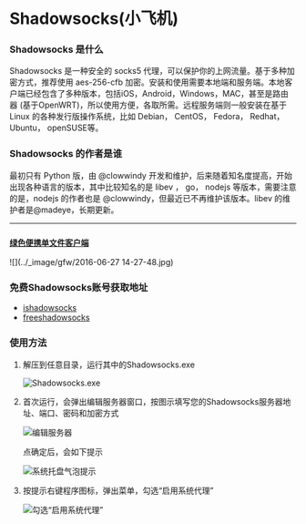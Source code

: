 # Shadowsocks(小飞机)

### Shadowsocks 是什么
Shadowsocks 是一种安全的 socks5 代理，可以保护你的上网流量。基于多种加密方式，推荐使用 aes-256-cfb 加密。安装和使用需要本地端和服务端。本地客户端已经包含了多种版本，包括iOS，Android，Windows，MAC，甚至是路由器 (基于OpenWRT)，所以使用方便，各取所需。远程服务端则一般安装在基于 Linux 的各种发行版操作系统，比如 Debian， CentOS， Fedora， Redhat， Ubuntu， openSUSE等。

### Shadowsocks 的作者是谁
最初只有 Python 版，由 @clowwindy 开发和维护，后来随着知名度提高，开始出现各种语言的版本，其中比较知名的是 libev ， go， nodejs 等版本，需要注意的是，nodejs 的作者也是 @clowwindy，但最近已不再维护该版本。libev 的维护者是@madeye，长期更新。

- - - - -

### [`绿色便携单文件客户端`](https://github.com/shadowsocks/shadowsocks-windows/releases)
![](../_image/gfw/2016-06-27 14-27-48.jpg)


### 免费Shadowsocks账号获取地址

- [ishadowsocks](http://www.ishadowsocks.net/)
- [freeshadowsocks](http://freeshadowsocks.cf/)


### 使用方法

1. 解压到任意目录，运行其中的Shadowsocks.exe

    ![Shadowsocks.exe](http://www.ishadowsocks.net/img/tutorials/windows_shadowsocks_01.png)

2. 首次运行，会弹出编辑服务器窗口，按图示填写您的Shadowsocks服务器地址、端口、密码和加密方式

    ![编辑服务器](http://www.ishadowsocks.net/img/tutorials/windows_shadowsocks_02.png)

    点确定后，会如下提示

    ![系统托盘气泡提示](http://www.ishadowsocks.net/img/tutorials/windows_shadowsocks_03.png)

3. 按提示右键程序图标，弹出菜单，勾选“启用系统代理”

    ![勾选“启用系统代理”](http://www.ishadowsocks.net/img/tutorials/windows_shadowsocks_04.png)
